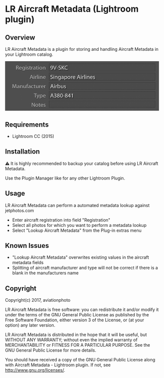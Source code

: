# LR Aircraft Metadata (Lightroom plugin)

## Overview
LR Aircraft Metadata is a plugin for storing and handling Aircraft Metadata in your Lightroom catalog.

![](/screenshots/metadata_panel.png)

## Requirements
* Lightroom CC (2015)

## Installation
:warning: It is highly recommended to backup your catalog before using LR Aircraft Metadata.

Use the Plugin Manager like for any other Lightroom Plugin.

## Usage
LR Aircraft Metadata can perform a automated metadata lookup against jetphotos.com
* Enter aircraft registration into field "Registration"
* Select all photos for which you want to perform a metadata lookup
* Select "Lookup Aircraft Metadata" from the Plug-in extras menu

## Known Issues
* "Lookup Aircraft Metadata" overwrites existing values in the aircraft metadata fields
* Splitting of aircraft manufacturer and type will not be correct if there is a blank in the manufacturers name

## Copyright
Copyright(c) 2017, aviationphoto

LR Aircraft Metadata is free software: you can redistribute it and/or modify
it under the terms of the GNU General Public License as published by
the Free Software Foundation, either version 3 of the License, or
(at your option) any later version.

LR Aircraft Metadata is distributed in the hope that it will be useful,
but WITHOUT ANY WARRANTY; without even the implied warranty of
MERCHANTABILITY or FITNESS FOR A PARTICULAR PURPOSE.  See the
GNU General Public License for more details.

You should have received a copy of the GNU General Public License
along with Aircraft Metadata - Lightroom plugin.
If not, see [<http://www.gnu.org/licenses/>](http://www.gnu.org/licenses/).